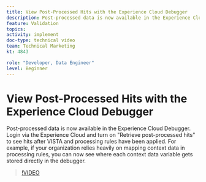 ```yaml
---
title: View Post-Processed Hits with the Experience Cloud Debugger
description: Post-processed data is now available in the Experience Cloud Debugger. Login via the Experience Cloud and turn on "Retrieve post-processed hits" to see hits after VISTA and processing rules have been applied. For example, if your organization relies heavily on mapping context data in processing rules, you can now see where each context data variable gets stored directly in the debugger.
feature: Validation
topics: 
activity: implement
doc-type: technical video
team: Technical Marketing
kt: 4843

role: "Developer, Data Engineer"
level: Beginner
---
```


# View Post-Processed Hits with the Experience Cloud Debugger

Post-processed data is now available in the Experience Cloud Debugger. Login via the Experience Cloud and turn on "Retrieve post-processed hits" to see hits after VISTA and processing rules have been applied. For example, if your organization relies heavily on mapping context data in processing rules, you can now see where each context data variable gets stored directly in the debugger.

>[!VIDEO](https://video.tv.adobe.com/v/32961/?quality=12)
